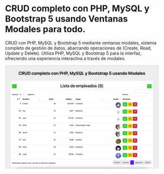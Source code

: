 # CRUD completo con PHP, MySQL y Bootstrap 5 usando Ventanas Modales para todo.

CRUD con PHP, MySQL y Bootstrap 5 mediante ventanas modales, sistema completo de gestión de datos, abarcando operaciones de (Create, Read, Update y Delete). Utiliza PHP, MySQL y Bootstrap 5 para la interfaz, ofreciendo una experiencia interactiva a través de modales.

![](https://raw.githubusercontent.com/urian121/imagenes-proyectos-github/master/crud-php-mysql-modales.png)

